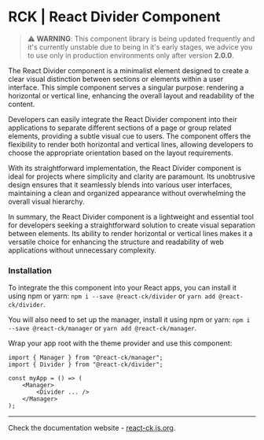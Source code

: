 # RCK | React Divider Component

> :warning: **WARNING**: This component library is being updated frequently and it's currently unstable due to being in it's early stages, we advice you to use only in production environments only after version **2.0.0**.

The React Divider component is a minimalist element designed to create a clear visual distinction between sections or elements within a user interface. This simple component serves a singular purpose: rendering a horizontal or vertical line, enhancing the overall layout and readability of the content.

Developers can easily integrate the React Divider component into their applications to separate different sections of a page or group related elements, providing a subtle visual cue to users. The component offers the flexibility to render both horizontal and vertical lines, allowing developers to choose the appropriate orientation based on the layout requirements.

With its straightforward implementation, the React Divider component is ideal for projects where simplicity and clarity are paramount. Its unobtrusive design ensures that it seamlessly blends into various user interfaces, maintaining a clean and organized appearance without overwhelming the overall visual hierarchy.

In summary, the React Divider component is a lightweight and essential tool for developers seeking a straightforward solution to create visual separation between elements. Its ability to render horizontal or vertical lines makes it a versatile choice for enhancing the structure and readability of web applications without unnecessary complexity.

### Installation 

To integrate the this component into your React apps, you can install it using npm or yarn: `npm i --save @react-ck/divider` or `yarn add @react-ck/divider`.

You will also need to set up the manager, install it using npm or yarn: `npm i --save @react-ck/manager` or `yarn add @react-ck/manager`.

Wrap your app root with the theme provider and use this component:

```tsx
import { Manager } from "@react-ck/manager";
import { Divider } from "@react-ck/divider";

const myApp = () => (
    <Manager>
        <Divider ... />
    </Manager>
);
```

<!-- storybook-ignore -->

---

Check the documentation website - [react-ck.js.org](https://react-ck.js.org).
